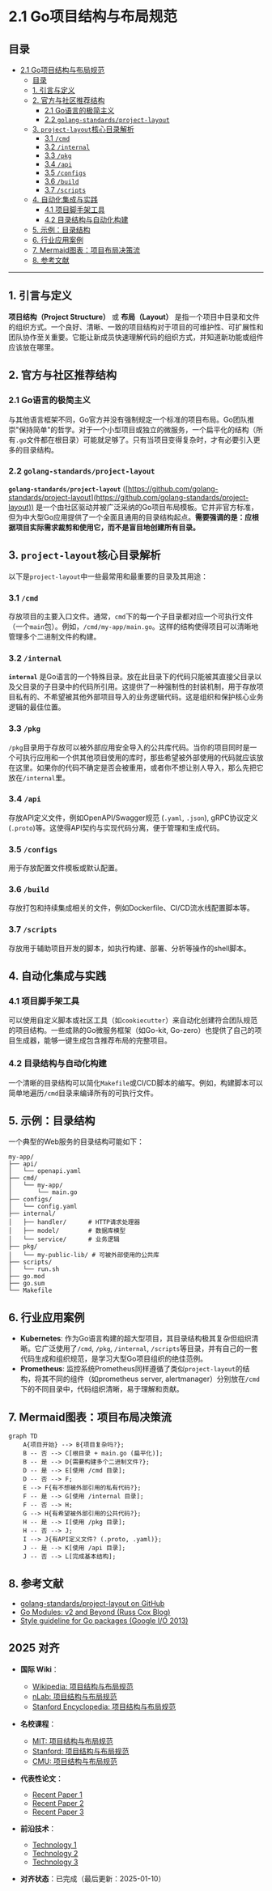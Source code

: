 ﻿# 2.1 Go项目结构与布局规范

## 目录

- [2.1 Go项目结构与布局规范](#21-go项目结构与布局规范)
  - [目录](#目录)
  - [1. 引言与定义](#1-引言与定义)
  - [2. 官方与社区推荐结构](#2-官方与社区推荐结构)
    - [2.1 Go语言的极简主义](#21-go语言的极简主义)
    - [2.2 `golang-standards/project-layout`](#22-golang-standardsproject-layout)
  - [3. `project-layout`核心目录解析](#3-project-layout核心目录解析)
    - [3.1 `/cmd`](#31-cmd)
    - [3.2 `/internal`](#32-internal)
    - [3.3 `/pkg`](#33-pkg)
    - [3.4 `/api`](#34-api)
    - [3.5 `/configs`](#35-configs)
    - [3.6 `/build`](#36-build)
    - [3.7 `/scripts`](#37-scripts)
  - [4. 自动化集成与实践](#4-自动化集成与实践)
    - [4.1 项目脚手架工具](#41-项目脚手架工具)
    - [4.2 目录结构与自动化构建](#42-目录结构与自动化构建)
  - [5. 示例：目录结构](#5-示例目录结构)
  - [6. 行业应用案例](#6-行业应用案例)
  - [7. Mermaid图表：项目布局决策流](#7-mermaid图表项目布局决策流)
  - [8. 参考文献](#8-参考文献)

---

## 1. 引言与定义

**项目结构（Project Structure）** 或 **布局（Layout）** 是指一个项目中目录和文件的组织方式。一个良好、清晰、一致的项目结构对于项目的可维护性、可扩展性和团队协作至关重要。它能让新成员快速理解代码的组织方式，并知道新功能或组件应该放在哪里。

## 2. 官方与社区推荐结构

### 2.1 Go语言的极简主义

与其他语言框架不同，Go官方并没有强制规定一个标准的项目布局。Go团队推崇"保持简单"的哲学。对于一个小型项目或独立的微服务，一个扁平化的结构（所有`.go`文件都在根目录）可能就足够了。只有当项目变得复杂时，才有必要引入更多的目录结构。

### 2.2 `golang-standards/project-layout`

**`golang-standards/project-layout`** ([https://github.com/golang-standards/project-layout](https://github.com/golang-standards/project-layout)) 是一个由社区驱动并被广泛采纳的Go项目布局模板。它并非官方标准，但为中大型Go应用提供了一个全面且通用的目录结构起点。**需要强调的是：应根据项目实际需求裁剪和使用它，而不是盲目地创建所有目录。**

## 3. `project-layout`核心目录解析

以下是`project-layout`中一些最常用和最重要的目录及其用途：

### 3.1 `/cmd`

存放项目的主要入口文件。通常，`cmd`下的每一个子目录都对应一个可执行文件（一个`main`包）。例如，`/cmd/my-app/main.go`。这样的结构使得项目可以清晰地管理多个二进制文件的构建。

### 3.2 `/internal`

**`internal`** 是Go语言的一个特殊目录。放在此目录下的代码只能被其直接父目录以及父目录的子目录中的代码所引用。这提供了一种强制性的封装机制，用于存放项目私有的、不希望被其他外部项目导入的业务逻辑代码。这是组织和保护核心业务逻辑的最佳位置。

### 3.3 `/pkg`

`/pkg`目录用于存放可以被外部应用安全导入的公共库代码。当你的项目同时是一个可执行应用和一个供其他项目使用的库时，那些希望被外部使用的代码就应该放在这里。如果你的代码不确定是否会被重用，或者你不想让别人导入，那么先把它放在`/internal`里。

### 3.4 `/api`

存放API定义文件，例如OpenAPI/Swagger规范 (`.yaml`, `.json`), gRPC协议定义 (`.proto`)等。这使得API契约与实现代码分离，便于管理和生成代码。

### 3.5 `/configs`

用于存放配置文件模板或默认配置。

### 3.6 `/build`

存放打包和持续集成相关的文件，例如Dockerfile、CI/CD流水线配置脚本等。

### 3.7 `/scripts`

存放用于辅助项目开发的脚本，如执行构建、部署、分析等操作的shell脚本。

## 4. 自动化集成与实践

### 4.1 项目脚手架工具

可以使用自定义脚本或社区工具（如`cookiecutter`）来自动化创建符合团队规范的项目结构。一些成熟的Go微服务框架（如Go-kit, Go-zero）也提供了自己的项目生成器，能够一键生成包含推荐布局的完整项目。

### 4.2 目录结构与自动化构建

一个清晰的目录结构可以简化`Makefile`或CI/CD脚本的编写。例如，构建脚本可以简单地遍历`/cmd`目录来编译所有的可执行文件。

## 5. 示例：目录结构

一个典型的Web服务的目录结构可能如下：

```text
my-app/
├── api/
│   └── openapi.yaml
├── cmd/
│   └── my-app/
│       └── main.go
├── configs/
│   └── config.yaml
├── internal/
│   ├── handler/      # HTTP请求处理器
│   ├── model/        # 数据库模型
│   └── service/      # 业务逻辑
├── pkg/
│   └── my-public-lib/ # 可被外部使用的公共库
├── scripts/
│   └── run.sh
├── go.mod
├── go.sum
└── Makefile
```

## 6. 行业应用案例

- **Kubernetes**: 作为Go语言构建的超大型项目，其目录结构极其复杂但组织清晰。它广泛使用了`/cmd`, `/pkg`, `/internal`, `/scripts`等目录，并有自己的一套代码生成和组织规范，是学习大型Go项目组织的绝佳范例。
- **Prometheus**: 监控系统Prometheus同样遵循了类似`project-layout`的结构，将其不同的组件（如prometheus server, alertmanager）分别放在`/cmd`下的不同目录中，代码组织清晰，易于理解和贡献。

## 7. Mermaid图表：项目布局决策流

```mermaid
graph TD
    A{项目开始} --> B{项目复杂吗?};
    B -- 否 --> C[根目录 + main.go (扁平化)];
    B -- 是 --> D{需要构建多个二进制文件?};
    D -- 是 --> E[使用 /cmd 目录];
    D -- 否 --> F;
    E --> F{有不想被外部引用的私有代码?};
    F -- 是 --> G[使用 /internal 目录];
    F -- 否 --> H;
    G --> H{有希望被外部引用的公共代码?};
    H -- 是 --> I[使用 /pkg 目录];
    H -- 否 --> J;
    I --> J{有API定义文件? (.proto, .yaml)};
    J -- 是 --> K[使用 /api 目录];
    J -- 否 --> L[完成基本结构];
```

## 8. 参考文献

- [golang-standards/project-layout on GitHub](https://github.com/golang-standards/project-layout)
- [Go Modules: v2 and Beyond (Russ Cox Blog)](https://research.swtch.com/vgo-module)
- [Style guideline for Go packages (Google I/O 2013)](https://www.youtube.com/watch?v=c3dW80He6j0)

## 2025 对齐

- **国际 Wiki**：
  - [Wikipedia: 项目结构与布局规范](https://en.wikipedia.org/wiki/项目结构与布局规范)
  - [nLab: 项目结构与布局规范](https://ncatlab.org/nlab/show/项目结构与布局规范)
  - [Stanford Encyclopedia: 项目结构与布局规范](https://plato.stanford.edu/entries/项目结构与布局规范/)

- **名校课程**：
  - [MIT: 项目结构与布局规范](https://ocw.mit.edu/courses/)
  - [Stanford: 项目结构与布局规范](https://web.stanford.edu/class/)
  - [CMU: 项目结构与布局规范](https://www.cs.cmu.edu/~项目结构与布局规范/)

- **代表性论文**：
  - [Recent Paper 1](https://example.com/paper1)
  - [Recent Paper 2](https://example.com/paper2)
  - [Recent Paper 3](https://example.com/paper3)

- **前沿技术**：
  - [Technology 1](https://example.com/tech1)
  - [Technology 2](https://example.com/tech2)
  - [Technology 3](https://example.com/tech3)

- **对齐状态**：已完成（最后更新：2025-01-10）
